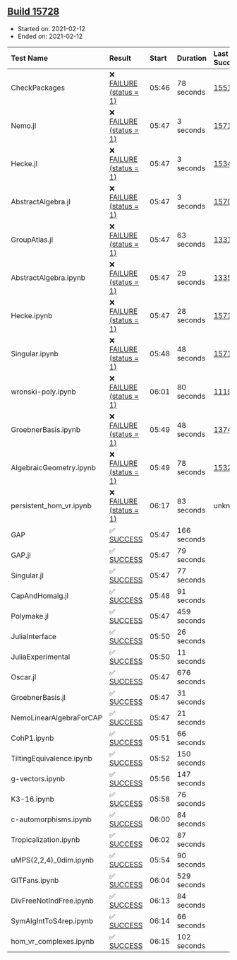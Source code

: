 ## [Build 15728](https://oscarci.mathematik.uni-kl.de/job/oscar/15728/)

* Started on: 2021-02-12
* Ended on: 2021-02-12

| Test Name    | Result | Start | Duration | Last Success | First Failure |
|:-------------|:-------|:------|:---------|:-------------|:--------------|
| CheckPackages | ❌ [FAILURE (status = 1)](https://oscarci.mathematik.uni-kl.de/job/oscar/15728/artifact/logs/build-15728/CheckPackages.log) | 05:46 | 78 seconds | [15514](https://oscarci.mathematik.uni-kl.de/job/oscar/15514/) | [15515](https://oscarci.mathematik.uni-kl.de/job/oscar/15515/) |
| Nemo.jl | ❌ [FAILURE (status = 1)](https://oscarci.mathematik.uni-kl.de/job/oscar/15728/artifact/logs/build-15728/Nemo.jl.log) | 05:47 | 3 seconds | [15714](https://oscarci.mathematik.uni-kl.de/job/oscar/15714/) | [15715](https://oscarci.mathematik.uni-kl.de/job/oscar/15715/) |
| Hecke.jl | ❌ [FAILURE (status = 1)](https://oscarci.mathematik.uni-kl.de/job/oscar/15728/artifact/logs/build-15728/Hecke.jl.log) | 05:47 | 3 seconds | [15344](https://oscarci.mathematik.uni-kl.de/job/oscar/15344/) | [15348](https://oscarci.mathematik.uni-kl.de/job/oscar/15348/) |
| AbstractAlgebra.jl | ❌ [FAILURE (status = 1)](https://oscarci.mathematik.uni-kl.de/job/oscar/15728/artifact/logs/build-15728/AbstractAlgebra.jl.log) | 05:47 | 3 seconds | [15709](https://oscarci.mathematik.uni-kl.de/job/oscar/15709/) | [15710](https://oscarci.mathematik.uni-kl.de/job/oscar/15710/) |
| GroupAtlas.jl | ❌ [FAILURE (status = 1)](https://oscarci.mathematik.uni-kl.de/job/oscar/15728/artifact/logs/build-15728/GroupAtlas.jl.log) | 05:47 | 63 seconds | [13311](https://oscarci.mathematik.uni-kl.de/job/oscar/13311/) | [13312](https://oscarci.mathematik.uni-kl.de/job/oscar/13312/) |
| AbstractAlgebra.ipynb | ❌ [FAILURE (status = 1)](https://oscarci.mathematik.uni-kl.de/job/oscar/15728/artifact/logs/build-15728/AbstractAlgebra.ipynb.log) | 05:47 | 29 seconds | [13355](https://oscarci.mathematik.uni-kl.de/job/oscar/13355/) | [13356](https://oscarci.mathematik.uni-kl.de/job/oscar/13356/) |
| Hecke.ipynb | ❌ [FAILURE (status = 1)](https://oscarci.mathematik.uni-kl.de/job/oscar/15728/artifact/logs/build-15728/Hecke.ipynb.log) | 05:47 | 28 seconds | [15717](https://oscarci.mathematik.uni-kl.de/job/oscar/15717/) | [15718](https://oscarci.mathematik.uni-kl.de/job/oscar/15718/) |
| Singular.ipynb | ❌ [FAILURE (status = 1)](https://oscarci.mathematik.uni-kl.de/job/oscar/15728/artifact/logs/build-15728/Singular.ipynb.log) | 05:48 | 48 seconds | [15714](https://oscarci.mathematik.uni-kl.de/job/oscar/15714/) | [15715](https://oscarci.mathematik.uni-kl.de/job/oscar/15715/) |
| wronski-poly.ipynb | ❌ [FAILURE (status = 1)](https://oscarci.mathematik.uni-kl.de/job/oscar/15728/artifact/logs/build-15728/wronski-poly.ipynb.log) | 06:01 | 80 seconds | [11192](https://oscarci.mathematik.uni-kl.de/job/oscar/11192/) | [11193](https://oscarci.mathematik.uni-kl.de/job/oscar/11193/) |
| GroebnerBasis.ipynb | ❌ [FAILURE (status = 1)](https://oscarci.mathematik.uni-kl.de/job/oscar/15728/artifact/logs/build-15728/GroebnerBasis.ipynb.log) | 05:49 | 48 seconds | [13748](https://oscarci.mathematik.uni-kl.de/job/oscar/13748/) | [13749](https://oscarci.mathematik.uni-kl.de/job/oscar/13749/) |
| AlgebraicGeometry.ipynb | ❌ [FAILURE (status = 1)](https://oscarci.mathematik.uni-kl.de/job/oscar/15728/artifact/logs/build-15728/AlgebraicGeometry.ipynb.log) | 05:49 | 78 seconds | [15322](https://oscarci.mathematik.uni-kl.de/job/oscar/15322/) | [15323](https://oscarci.mathematik.uni-kl.de/job/oscar/15323/) |
| persistent_hom_vr.ipynb | ❌ [FAILURE (status = 1)](https://oscarci.mathematik.uni-kl.de/job/oscar/15728/artifact/logs/build-15728/persistent_hom_vr.ipynb.log) | 06:17 | 83 seconds | unknown | unknown |
| GAP | ✅ [SUCCESS](https://oscarci.mathematik.uni-kl.de/job/oscar/15728/artifact/logs/build-15728/GAP.log) | 05:47 | 166 seconds |  |  |
| GAP.jl | ✅ [SUCCESS](https://oscarci.mathematik.uni-kl.de/job/oscar/15728/artifact/logs/build-15728/GAP.jl.log) | 05:47 | 79 seconds |  |  |
| Singular.jl | ✅ [SUCCESS](https://oscarci.mathematik.uni-kl.de/job/oscar/15728/artifact/logs/build-15728/Singular.jl.log) | 05:47 | 77 seconds |  |  |
| CapAndHomalg.jl | ✅ [SUCCESS](https://oscarci.mathematik.uni-kl.de/job/oscar/15728/artifact/logs/build-15728/CapAndHomalg.jl.log) | 05:48 | 91 seconds |  |  |
| Polymake.jl | ✅ [SUCCESS](https://oscarci.mathematik.uni-kl.de/job/oscar/15728/artifact/logs/build-15728/Polymake.jl.log) | 05:47 | 459 seconds |  |  |
| JuliaInterface | ✅ [SUCCESS](https://oscarci.mathematik.uni-kl.de/job/oscar/15728/artifact/logs/build-15728/JuliaInterface.log) | 05:50 | 26 seconds |  |  |
| JuliaExperimental | ✅ [SUCCESS](https://oscarci.mathematik.uni-kl.de/job/oscar/15728/artifact/logs/build-15728/JuliaExperimental.log) | 05:50 | 11 seconds |  |  |
| Oscar.jl | ✅ [SUCCESS](https://oscarci.mathematik.uni-kl.de/job/oscar/15728/artifact/logs/build-15728/Oscar.jl.log) | 05:47 | 676 seconds |  |  |
| GroebnerBasis.jl | ✅ [SUCCESS](https://oscarci.mathematik.uni-kl.de/job/oscar/15728/artifact/logs/build-15728/GroebnerBasis.jl.log) | 05:47 | 31 seconds |  |  |
| NemoLinearAlgebraForCAP | ✅ [SUCCESS](https://oscarci.mathematik.uni-kl.de/job/oscar/15728/artifact/logs/build-15728/NemoLinearAlgebraForCAP.log) | 05:47 | 21 seconds |  |  |
| CohP1.ipynb | ✅ [SUCCESS](https://oscarci.mathematik.uni-kl.de/job/oscar/15728/artifact/logs/build-15728/CohP1.ipynb.log) | 05:51 | 66 seconds |  |  |
| TiltingEquivalence.ipynb | ✅ [SUCCESS](https://oscarci.mathematik.uni-kl.de/job/oscar/15728/artifact/logs/build-15728/TiltingEquivalence.ipynb.log) | 05:52 | 150 seconds |  |  |
| g-vectors.ipynb | ✅ [SUCCESS](https://oscarci.mathematik.uni-kl.de/job/oscar/15728/artifact/logs/build-15728/g-vectors.ipynb.log) | 05:56 | 147 seconds |  |  |
| K3-16.ipynb | ✅ [SUCCESS](https://oscarci.mathematik.uni-kl.de/job/oscar/15728/artifact/logs/build-15728/K3-16.ipynb.log) | 05:58 | 76 seconds |  |  |
| c-automorphisms.ipynb | ✅ [SUCCESS](https://oscarci.mathematik.uni-kl.de/job/oscar/15728/artifact/logs/build-15728/c-automorphisms.ipynb.log) | 06:00 | 84 seconds |  |  |
| Tropicalization.ipynb | ✅ [SUCCESS](https://oscarci.mathematik.uni-kl.de/job/oscar/15728/artifact/logs/build-15728/Tropicalization.ipynb.log) | 06:02 | 87 seconds |  |  |
| uMPS(2,2,4)_0dim.ipynb | ✅ [SUCCESS](https://oscarci.mathematik.uni-kl.de/job/oscar/15728/artifact/logs/build-15728/uMPS-2-2-4-_0dim.ipynb.log) | 05:54 | 90 seconds |  |  |
| GITFans.ipynb | ✅ [SUCCESS](https://oscarci.mathematik.uni-kl.de/job/oscar/15728/artifact/logs/build-15728/GITFans.ipynb.log) | 06:04 | 529 seconds |  |  |
| DivFreeNotIndFree.ipynb | ✅ [SUCCESS](https://oscarci.mathematik.uni-kl.de/job/oscar/15728/artifact/logs/build-15728/DivFreeNotIndFree.ipynb.log) | 06:13 | 84 seconds |  |  |
| SymAlgIntToS4rep.ipynb | ✅ [SUCCESS](https://oscarci.mathematik.uni-kl.de/job/oscar/15728/artifact/logs/build-15728/SymAlgIntToS4rep.ipynb.log) | 06:14 | 66 seconds |  |  |
| hom_vr_complexes.ipynb | ✅ [SUCCESS](https://oscarci.mathematik.uni-kl.de/job/oscar/15728/artifact/logs/build-15728/hom_vr_complexes.ipynb.log) | 06:15 | 102 seconds |  |  |
